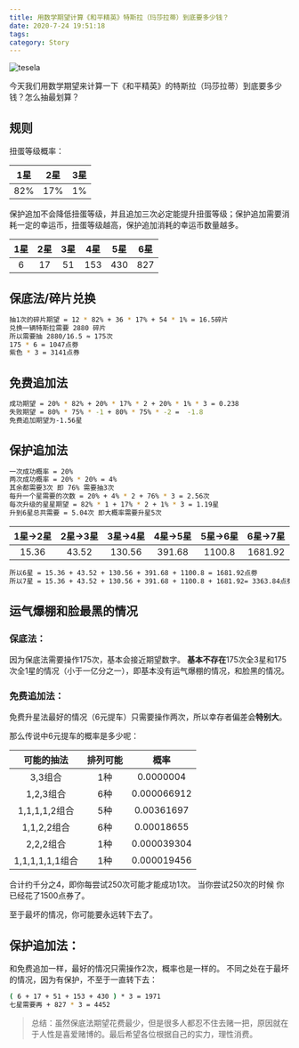 ```yaml
---
title: 用数学期望计算《和平精英》特斯拉（玛莎拉蒂）到底要多少钱？
date: 2020-7-24 19:51:18
tags: 
category: Story
---
```


![tesela](https://game.gtimg.cn/images/gp/ingame/a20200724tslcar/intor_6.png)

今天我们用数学期望来计算一下《和平精英》的特斯拉（玛莎拉蒂）到底要多少钱？怎么抽最划算？

<!--more-->

## 规则

扭蛋等级概率：

|  1星 | 2星  | 3星 |
| :-: | :-: | :-: |
| 82% | 17% | 1% |

保护追加不会降低扭蛋等级，并且追加三次必定能提升扭蛋等级；保护追加需要消耗一定的幸运币，扭蛋等级越高，保护追加消耗的幸运币数量越多。

|  1星 | 2星  | 3星 | 4星 | 5星 | 6星 |
| :-: | :-: | :-: | :-: | :-: | :-: |
| 6 | 17 | 51 | 153 | 430 | 827 |

## 保底法/碎片兑换

```bash
抽1次的碎片期望 = 12 * 82% + 36 * 17% + 54 * 1% = 16.5碎片
兑换一辆特斯拉需要 2880 碎片
所以需要抽 2880/16.5 ≈ 175次
175 * 6 = 1047点劵
紫色 * 3 = 3141点券
```

## 免费追加法

```bash
成功期望 = 20% * 82% + 20% * 17% * 2 + 20% * 1% * 3 = 0.238
失败期望 = 80% * 75% * -1 + 80% * 75% * -2 =  -1.8
免费追加期望为-1.56星
```

## 保护追加法

```bash
一次成功概率 = 20%
两次成功概率 = 20% * 20% = 4%
其余都需要3次 即 76% 需要抽3次
每升一个星需要的次数 = 20% + 4% * 2 + 76% * 3 = 2.56次
每次升级的星星期望 = 82% * 1 + 17% * 2 + 1% * 3 = 1.19星
升到6星总共需要 = 5.04次 即大概率需要升星5次
```

|  1星→2星 | 2星→3星 | 3星→4星 | 4星→5星 | 5星→6星 | 6星→7星 |
| :-: | :-: | :-: | :-: | :-: | :-: |
| 15.36 | 43.52 | 130.56 | 391.68 | 1100.8 | 1681.92 |

```bash
所以6星 = 15.36 + 43.52 + 130.56 + 391.68 + 1100.8 = 1681.92点劵
所以7星 = 15.36 + 43.52 + 130.56 + 391.68 + 1100.8 + 1681.92= 3363.84点劵
```

## 运气爆棚和脸最黑的情况

### 保底法：

因为保底法需要操作175次，基本会接近期望数字。
**基本不存在**175次全3星和175次全1星的情况（小于一亿分之一），即基本没有运气爆棚的情况，和脸黑的情况。

### 免费追加法：

免费升星法最好的情况（6元提车）只需要操作两次，所以幸存者偏差会**特别大**。

那么传说中6元提车的概率是多少呢：

| 可能的抽法 | 排列可能 | 概率 |
| :-: | :-: | :-: |
| 3,3组合 | 1种 | 0.0000004 |
| 1,2,3组合 | 6种 | 0.000066912 |
| 1,1,1,1,2组合 | 5种 | 0.00361697 |
| 1,1,2,2组合 | 6种 | 0.00018655 |
| 2,2,2组合 | 1种 | 0.000039304 |
| 1,1,1,1,1,1组合 | 1种 | 0.000019456 |

合计约千分之4，即你每尝试250次可能才能成功1次。
当你尝试250次的时候 你已经花了1500点券了。

至于最坏的情况，你可能要永远转下去了。

## 保护追加法：

和免费追加一样，最好的情况只需操作2次，概率也是一样的。
不同之处在于最坏的情况，因为有保护，不至于一直转下去：

```bash
( 6 + 17 + 51 + 153 + 430 ) * 3 = 1971
七星需要再 + 827 * 3 = 4452
```

> 总结：虽然保底法期望花费最少，但是很多人都忍不住去赌一把，原因就在于人性是喜爱赌博的。最后希望各位根据自己的实力，理性消费。
